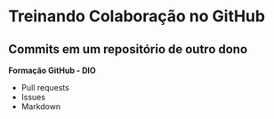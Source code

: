 # Treinando Colaboração no GitHub

## Commits em um repositório de outro dono

**Formação GitHub - DIO**
- Pull requests
- Issues
- Markdown
